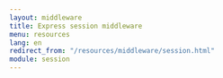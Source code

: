 ```yaml
---
layout: middleware
title: Express session middleware
menu: resources
lang: en
redirect_from: "/resources/middleware/session.html"
module: session
---
```

